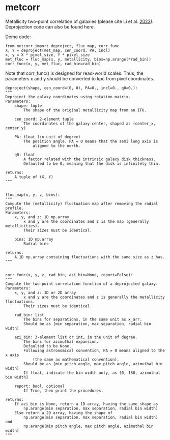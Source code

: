 # metcorr

Metallicity two-point correlation of galaxies (please cite Li et al. [2023](https://ui.adsabs.harvard.edu/abs/2023MNRAS.518..286L/abstract)). Deprojection code can also be found here.

Demo code:

    from metcorr import deproject, fluc_map, corr_func
    X, Y = deproject(met_map, cen_coord, PA, incl)
    x, y = X * pixel_size, Y * pixel_size
    met_fluc = fluc_map(x, y, metallicity, bins=np.arange(*rad_bin))
    corr_func(x, y, met_fluc, rad_bin=rad_bin)

Note that corr_func() is designed for read-world scales. Thus, the parameters x and y should be converted to kpc from pixel coordinates.

    deproject(shape, cen_coord=(0, 0), PA=0., incl=0., q0=0.):
    """
    Deproject the galaxy coordinates using rotation matrix.
    Parameters:
        shape: tuple
            The shape of the original metallicity map from an IFU.

        cen_coord: 2-element tuple
            The coordinates of the galaxy center, shaped as (center_x, center_y)

        PA: float (in unit of degree)
            The position angle. PA = 0 means that the semi long axis is
                aligned to the north.

        q0: float
            A factor related with the intrinsic galaxy disk thickness.
            Defaulted to be 0, meaning that the disk is infinitely thin.
    
    returns:
        A tuple of (X, Y)
    """


    fluc_map(x, y, z, bins):
    """
    Compute the (metallicity) fluctuation map after removing the radial profile.
    Parameters:
        x, y, and z: 1D np.array
            x and y are the coordinates and z is the map (generally metallicities).
            Their sizes must be identical.

        bins: 1D np.array
            Radial bins
    
    returns:
        A 1D np.array containing fluctuations with the same size as z has.
    """


    corr_func(x, y, z, rad_bin, azi_bin=None, report=False):
    """
    Compute the two-point correlation function of a deprojected galaxy.
    Parameters:
        x, y, and z: 1D or 2D array
            x and y are the coordinates and z is generally the metallicity fluctuations.
            Their sizes must be identical.

        rad_bin: list
            The bins for separations, in the same unit as x_arr.
            Should be as [min separation, max separation, radial bin width]

        azi_bin: 3-element list or int, in the unit of degree.
            The bins for azimuthal expansion.
            Defaulted to be None.
            Following astronomical convention, PA = 0 means aligned to the x axis 
                (the same as mathematical convention).
            Should be as [min pitch angle, max pitch angle, azimuthal bin width]
            If float, indicate the bin width only, as [0, 180, azimuthal bin width]

        report: bool, optional
            If True, then print the procedures.
    
    returns:
        If azi_bin is None, return a 1D array, having the same shape as
            np.arange(min separation, max separation, radial bin width)
        Else return a 2D array, having the shape of 
            np.arange(min separation, max separation, radial bin width) and
            np.arange(min pitch angle, max pitch angle, azimuthal bin width)
    """
